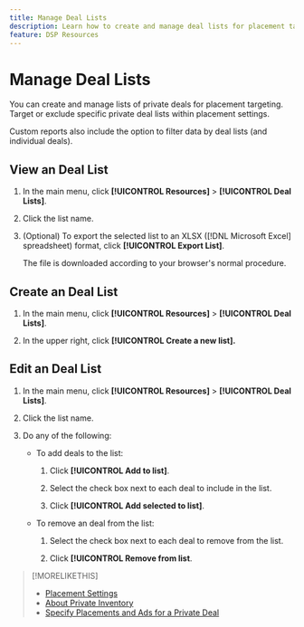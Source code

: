 ```yaml
---
title: Manage Deal Lists
description: Learn how to create and manage deal lists for placement targeting.
feature: DSP Resources
---
```

# Manage Deal Lists

<!-- Clarify the relevant roles -->

<!-- !!!!!!!!!!!! Does that metatdata feature exist?  If not, get it added. -->

<!-- Will later add fct for On-Demand deals, too, so keep title generic -- >

<!-- Need to add info/links to this from placement settings, and private deal-related topics, especially "Specify Placements and Ads for a Private Deal" -->

You can create and manage lists of private deals<!-- deal IDs? If yes, then edit wording throughout--> for placement targeting. Target or exclude specific private deal lists within placement settings. 

Custom reports also include the option to filter data by deal lists (and individual deals).

## View an Deal List

1. In the main menu, click **[!UICONTROL Resources]** > **[!UICONTROL Deal Lists]**.

1. Click the list name.

1. (Optional) To export the selected list to an XLSX ([!DNL Microsoft Excel] spreadsheet) format, click **[!UICONTROL Export List]**.

   The file is downloaded according to your browser's normal procedure.

## Create an Deal List

1. In the main menu, click **[!UICONTROL Resources]** > **[!UICONTROL Deal Lists]**.

1. In the upper right, click **[!UICONTROL Create a new list].**

<!-- Verify:

1. Select the check box next to each deal to include in the list.

1. Click **[!UICONTROL Add selected to list]**.

1. Click **[!UICONTROL Save].**

-->


## Edit an Deal List

1. In the main menu, click **[!UICONTROL Resources]** > **[!UICONTROL Deal Lists]**.

1. Click the list name.

1. Do any of the following:

   * To add deals to the list:

     1. Click **[!UICONTROL Add to list]**.

     1. Select the check box next to each deal to include in the list.

     1. Click **[!UICONTROL Add selected to list]**.

   * To remove an deal from the list:

     1. Select the check box next to each deal to remove from the list.

     1. Click **[!UICONTROL Remove from list**.<!-- Verify button label -->

<!--
1. Click **[!UICONTROL Save].**
-->


<!-- Do we have this yet? If yes, confirm steps/buttons.

## Delete an Deak List

1. In the main menu, click **[!UICONTROL Resources]** > **[!UICONTROL Deal Lists]**.

1. Select the check box next to the list name.

1. Click **[!UICONTROL Delete]**.

1. In the confirmation message, click **[!UICONTROL Delete]**.
-->

<!-- any more related topics? -->



>[!MORELIKETHIS]
>
>* [Placement Settings](/help/dsp/campaign-management/placements/placement-settings.md)
>* [About Private Inventory](/help/dsp/inventory/private-inventory-about.md)
>* [Specify Placements and Ads for a Private Deal](/help/dsp/inventory/deal-id-attach-placements.md)
